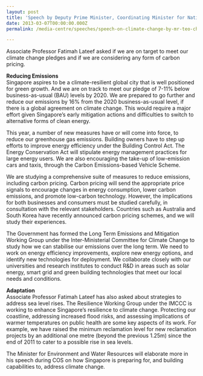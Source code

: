 ```yaml
---
layout: post
title: 'Speech by Deputy Prime Minister, Coordinating Minister for National Security and Minister for Home Affairs, Mr Teo Chee Hean, on Climate Change at at the Committee of Supply Debate, 7 March 2013'
date: 2013-03-07T00:00:00.000Z
permalink: /media-centre/speeches/speech-on-climate-change-by-mr-teo-chee-hean-deputy-prime-minister-coordinating-minister-for-national-security-and-minister-for-home-affairs-at-the-committee-of-supply-debate-7-march-2013

---
```



Associate Professor Fatimah Lateef asked if we are on target to meet our climate change pledges and if we are considering any form of carbon pricing. 

**Reducing Emissions**   
Singapore aspires to be a climate-resilient global city that is well positioned for green growth. And we are on track to meet our pledge of 7-11% below business-as-usual (BAU) levels by 2020. We are prepared to go further and reduce our emissions by 16% from the 2020 business-as-usual level, if there is a global agreement on climate change. This would require a major effort given Singapore’s early mitigation actions and difficulties to switch to alternative forms of clean energy. 

This year, a number of new measures have or will come into force, to reduce our greenhouse gas emissions. Building owners have to step up efforts to improve energy efficiency under the Building Control Act. The Energy Conservation Act will stipulate energy management practices for large energy users. We are also encouraging the take-up of low-emission cars and taxis, through the Carbon Emissions-based Vehicle Scheme. 

We are studying a comprehensive suite of measures to reduce emissions, including carbon pricing. Carbon pricing will send the appropriate price signals to encourage changes in energy consumption, lower carbon emissions, and promote low-carbon technology. However, the implications for both businesses and consumers must be studied carefully, in consultation with the relevant stakeholders. Countries such as Australia and South Korea have recently announced carbon pricing schemes, and we will study their experiences. 

The Government has formed the Long Term Emissions and Mitigation Working Group under the Inter-Ministerial Committee for Climate Change to study how we can stabilise our emissions over the long term. We need to work on energy efficiency improvements, explore new energy options, and identify new technologies for deployment. We collaborate closely with our universities and research institutes to conduct R&D in areas such as solar energy, smart grid and green building technologies that meet our local needs and conditions. 

**Adaptation**     
Associate Professor Fatimah Lateef has also asked about strategies to address sea level rises. The Resilience Working Group under the IMCCC is working to enhance Singapore’s resilience to climate change. Protecting our coastline, addressing increased flood risks, and assessing implications of warmer temperatures on public health are some key aspects of its work. For example, we have raised the minimum reclamation level for new reclamation projects by an additional one metre (beyond the previous 1.25m) since the end of 2011 to cater to a possible rise in sea levels. 

The Minister for Environment and Water Resources will elaborate more in his speech during COS on how Singapore is preparing for, and building capabilities to, address climate change. 



